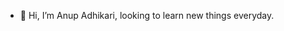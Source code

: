 - 👋 Hi, I’m Anup Adhikari, looking to learn new things everyday. 
<!---
adhika05/adhika05 is a ✨ special ✨ repository because its `README.md` (this file) appears on your GitHub profile.
You can click the Preview link to take a look at your changes.
--->
